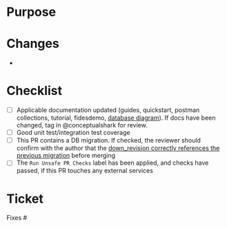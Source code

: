 
# Purpose

# Changes

-
# Checklist

- [ ] Applicable documentation updated (guides, quickstart, postman collections, tutorial, fidesdemo, [database diagram](https://github.com/ethyca/fidesops/blob/main/docs/fidesops/docs/development/update_erd_diagram.md)). If docs have been changed, tag in @conceptualshark for review.
- [ ] Good unit test/integration test coverage
- [ ] This PR contains a DB migration. If checked, the reviewer should confirm with the author that the [down_revision correctly references the previous migration](https://ethyca.github.io/fidesops/development/contributing_details/#alembic-migrations) before merging
- [ ] The `Run Unsafe PR Checks` label has been applied, and checks have passed, if this PR touches any external services

# Ticket

Fixes #
 
